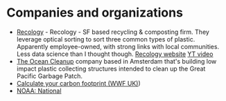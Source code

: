 # Companies and organizations

- [Recology](https://www.recology.com/) - Recology - SF based recycling & composting firm. They leverage optical sorting to sort three common types of plastic. Apparently employee-owned, with strong links with local communities. Less data science than I thought though. [Recology website](https://www.recology.com/environment-innovation/#technologies-in-waste) [YT video](https://www.youtube.com/watch?v=Cg3OA1s8-SI)
- [The Ocean Cleanup](https://www.theoceancleanup.com/) company based in Amsterdam that's building low impact plastic collecting structures intended to clean up the Great Pacific Garbage Patch.
- [Calculate your carbon footprint (WWF UK)](https://footprint.wwf.org.uk))
- [NOAA: National ](https://www.ncdc.noaa.gov)